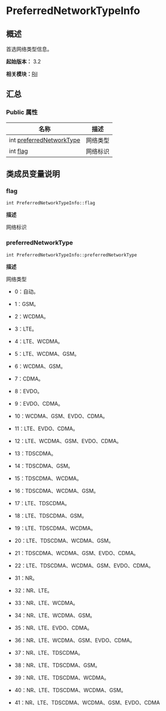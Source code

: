 # PreferredNetworkTypeInfo


## 概述

首选网络类型信息。

**起始版本：** 3.2

**相关模块：**[Ril](_ril_v10.md)


## 汇总


### Public 属性

| 名称 | 描述 | 
| -------- | -------- |
| int [preferredNetworkType](#preferrednetworktype) | 网络类型 | 
| int [flag](#flag) | 网络标识  | 


## 类成员变量说明


### flag

```
int PreferredNetworkTypeInfo::flag
```
**描述**

网络标识


### preferredNetworkType

```
int PreferredNetworkTypeInfo::preferredNetworkType
```
**描述**

网络类型

- 0：自动。

- 1：GSM。

- 2：WCDMA。

- 3：LTE。

- 4：LTE、WCDMA。

- 5：LTE、WCDMA、GSM。

- 6：WCDMA、GSM。

- 7：CDMA。

- 8：EVDO。

- 9：EVDO、CDMA。

- 10：WCDMA、GSM、EVDO、CDMA。

- 11：LTE、EVDO、CDMA。

- 12：LTE、WCDMA、GSM、EVDO、CDMA。

- 13：TDSCDMA。

- 14：TDSCDMA、GSM。

- 15：TDSCDMA、WCDMA。

- 16：TDSCDMA、WCDMA、GSM。

- 17：LTE、TDSCDMA。

- 18：LTE、TDSCDMA、GSM。

- 19：LTE、TDSCDMA、WCDMA。

- 20：LTE、TDSCDMA、WCDMA、GSM。

- 21：TDSCDMA、WCDMA、GSM、EVDO、CDMA。

- 22：LTE、TDSCDMA、WCDMA、GSM、EVDO、CDMA。

- 31：NR。

- 32：NR、LTE。

- 33：NR、LTE、WCDMA。

- 34：NR、LTE、WCDMA、GSM。

- 35：NR、LTE、EVDO、CDMA。

- 36：NR、LTE、WCDMA、GSM、EVDO、CDMA。

- 37：NR、LTE、TDSCDMA。

- 38：NR、LTE、TDSCDMA、GSM。

- 39：NR、LTE、TDSCDMA、WCDMA。

- 40：NR、LTE、TDSCDMA、WCDMA、GSM。

- 41：NR、LTE、TDSCDMA、WCDMA、GSM、EVDO、CDMA 
